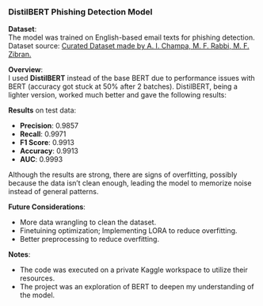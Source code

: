 ### DistilBERT Phishing Detection Model

**Dataset**:  
The model was trained on English-based email texts for phishing detection.  
Dataset source: [Curated Dataset made by A. I. Champa, M. F. Rabbi, M. F. Zibran.](https://zenodo.org/records/8339691)

**Overview**:  
I used **DistilBERT** instead of the base BERT due to performance issues with BERT (accuracy got stuck at 50% after 2 batches). DistilBERT, being a lighter version, worked much better and gave the following results:

**Results** on test data:
- **Precision**: 0.9857
- **Recall**: 0.9971
- **F1 Score**: 0.9913
- **Accuracy**: 0.9913
- **AUC**: 0.9993

Although the results are strong, there are signs of overfitting, possibly because the data isn’t clean enough, leading the model to memorize noise instead of general patterns.

**Future Considerations**:  
- More data wrangling to clean the dataset.
- Finetuining optimization; Implementing LORA to reduce overfitting.
- Better preprocessing to reduce overfitting.

**Notes**:  
- The code was executed on a private Kaggle workspace to utilize their resources.  
- The project was an exploration of BERT to deepen my understanding of the model.
